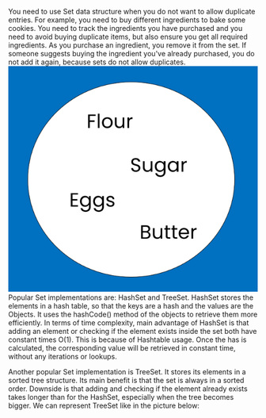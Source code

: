 You need to use Set data structure when you do not
want to allow duplicate entries. For example, you need
to buy different ingredients to bake some cookies.
You need to track the ingredients you have purchased and
you need to avoid buying duplicate items, but also ensure you
get all required ingredients. As you purchase an ingredient, 
you remove it from the set. If someone suggests buying the
ingredient you've already purchased, you do not
add it again, because sets do not allow duplicates.
![img.png](set-example.png)
Popular Set implementations are: HashSet and TreeSet.
HashSet stores the elements in a hash table, so that
the keys are a hash and the values are the Objects. It
uses the hashCode() method of the objects to retrieve them
more efficiently.
In terms of time complexity, main advantage of HashSet is
that adding an element or checking if the element exists
inside the set both have constant times O(1). This is
because of Hashtable usage. Once the has is calculated,
the corresponding value will be retrieved in constant time,
without any iterations or lookups.

Another popular Set implementation is TreeSet. It stores 
its elements in a sorted tree structure. Its main benefit
is that the set is always in a sorted order. Downside
is that adding and checking if the element already exists
takes longer than for the HashSet, especially when the tree
becomes bigger. We can represent TreeSet like in the picture
below:
